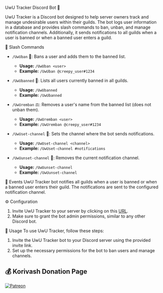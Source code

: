 UwU Tracker Discord Bot 🐾

UwU Tracker is a Discord bot designed to help server owners track and manage undesirable users within their guilds. The bot logs user information in a database and provides slash commands to ban, unban, and manage notification channels. Additionally, it sends notifications to all guilds when a user is banned or when a banned user enters a guild.

📜 Slash Commands
- `/UwUban` 🔨: Bans a user and adds them to the banned list.
  - **Usage:** `/UwUban <user>`
  - **Example:** `/UwUban @creepy_user#1234`

- `/UwUbanned` 🚫: Lists all users currently banned in all guilds.
  - **Usage:** `/UwUbanned`
  - **Example:** `/UwUbanned`

- `/UwUremban` ⚖️: Removes a user's name from the banned list (does not unban them).
  - **Usage:** `/UwUremban <user>`
  - **Example:** `/UwUremban @creepy_user#1234`

- `/UwUset-channel` 🔔: Sets the channel where the bot sends notifications.
  - **Usage:** `/UwUset-channel <channel>`
  - **Example:** `/UwUset-channel #notifications`

- `/UwUunset-channel` 🚪: Removes the current notification channel.
  - **Usage:** `/UwUunset-channel`
  - **Example:** `/UwUunset-channel`

🎉 Events
UwU Tracker bot notifies all guilds when a user is banned or when a banned user enters their guild. The notifications are sent to the configured notification channel.

⚙️ Configuration
1. Invite UwU Tracker to your server by clicking on this [URL](invite_link_here).
2. Make sure to grant the bot admin permissions, similar to any other Discord bot.

🚀 Usage
To use UwU Tracker, follow these steps:
1. Invite the UwU Tracker bot to your Discord server using the provided invite link.
2. Set up the necessary permissions for the bot to ban users and manage channels.


## 💰 Korivash Donation Page
[![Patreon](https://img.shields.io/badge/Patreon-FF424D?style=for-the-badge&logo=patreon&logoColor=white)](https://www.patreon.com/korivash)
</p>
